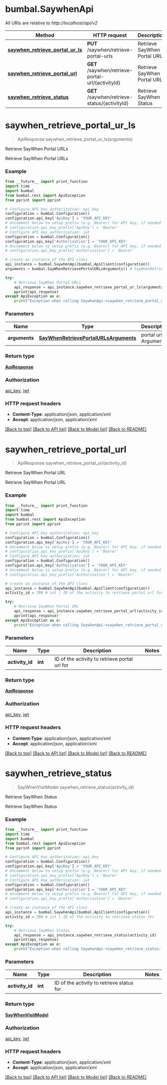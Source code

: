 # bumbal.SaywhenApi

All URIs are relative to *http://localhost/api/v2*

Method | HTTP request | Description
------------- | ------------- | -------------
[**saywhen_retrieve_portal_ur_ls**](SaywhenApi.md#saywhen_retrieve_portal_ur_ls) | **PUT** /saywhen/retrieve-portal-urls | Retrieve SayWhen Portal URLs
[**saywhen_retrieve_portal_url**](SaywhenApi.md#saywhen_retrieve_portal_url) | **GET** /saywhen/retrieve-portal-url/{activityId} | Retrieve SayWhen Portal URL
[**saywhen_retrieve_status**](SaywhenApi.md#saywhen_retrieve_status) | **GET** /saywhen/retrieve-status/{activityId} | Retrieve SayWhen Status


# **saywhen_retrieve_portal_ur_ls**
> ApiResponse saywhen_retrieve_portal_ur_ls(arguments)

Retrieve SayWhen Portal URLs

Retrieve SayWhen Portal URLs

### Example
```python
from __future__ import print_function
import time
import bumbal
from bumbal.rest import ApiException
from pprint import pprint

# Configure API key authorization: api_key
configuration = bumbal.Configuration()
configuration.api_key['ApiKey'] = 'YOUR_API_KEY'
# Uncomment below to setup prefix (e.g. Bearer) for API key, if needed
# configuration.api_key_prefix['ApiKey'] = 'Bearer'
# Configure API key authorization: jwt
configuration = bumbal.Configuration()
configuration.api_key['Authorization'] = 'YOUR_API_KEY'
# Uncomment below to setup prefix (e.g. Bearer) for API key, if needed
# configuration.api_key_prefix['Authorization'] = 'Bearer'

# create an instance of the API class
api_instance = bumbal.SaywhenApi(bumbal.ApiClient(configuration))
arguments = bumbal.SayWhenRetrievePortalURLsArguments() # SayWhenRetrievePortalURLsArguments | portal urls Arguments

try:
    # Retrieve SayWhen Portal URLs
    api_response = api_instance.saywhen_retrieve_portal_ur_ls(arguments)
    pprint(api_response)
except ApiException as e:
    print("Exception when calling SaywhenApi->saywhen_retrieve_portal_ur_ls: %s\n" % e)
```

### Parameters

Name | Type | Description  | Notes
------------- | ------------- | ------------- | -------------
 **arguments** | [**SayWhenRetrievePortalURLsArguments**](SayWhenRetrievePortalURLsArguments.md)| portal urls Arguments | 

### Return type

[**ApiResponse**](ApiResponse.md)

### Authorization

[api_key](../README.md#api_key), [jwt](../README.md#jwt)

### HTTP request headers

 - **Content-Type**: application/json, application/xml
 - **Accept**: application/json, application/xml

[[Back to top]](#) [[Back to API list]](../README.md#documentation-for-api-endpoints) [[Back to Model list]](../README.md#documentation-for-models) [[Back to README]](../README.md)

# **saywhen_retrieve_portal_url**
> ApiResponse saywhen_retrieve_portal_url(activity_id)

Retrieve SayWhen Portal URL

Retrieve SayWhen Portal URL

### Example
```python
from __future__ import print_function
import time
import bumbal
from bumbal.rest import ApiException
from pprint import pprint

# Configure API key authorization: api_key
configuration = bumbal.Configuration()
configuration.api_key['ApiKey'] = 'YOUR_API_KEY'
# Uncomment below to setup prefix (e.g. Bearer) for API key, if needed
# configuration.api_key_prefix['ApiKey'] = 'Bearer'
# Configure API key authorization: jwt
configuration = bumbal.Configuration()
configuration.api_key['Authorization'] = 'YOUR_API_KEY'
# Uncomment below to setup prefix (e.g. Bearer) for API key, if needed
# configuration.api_key_prefix['Authorization'] = 'Bearer'

# create an instance of the API class
api_instance = bumbal.SaywhenApi(bumbal.ApiClient(configuration))
activity_id = 789 # int | ID of the activity to retrieve portal url for

try:
    # Retrieve SayWhen Portal URL
    api_response = api_instance.saywhen_retrieve_portal_url(activity_id)
    pprint(api_response)
except ApiException as e:
    print("Exception when calling SaywhenApi->saywhen_retrieve_portal_url: %s\n" % e)
```

### Parameters

Name | Type | Description  | Notes
------------- | ------------- | ------------- | -------------
 **activity_id** | **int**| ID of the activity to retrieve portal url for | 

### Return type

[**ApiResponse**](ApiResponse.md)

### Authorization

[api_key](../README.md#api_key), [jwt](../README.md#jwt)

### HTTP request headers

 - **Content-Type**: application/json, application/xml
 - **Accept**: application/json, application/xml

[[Back to top]](#) [[Back to API list]](../README.md#documentation-for-api-endpoints) [[Back to Model list]](../README.md#documentation-for-models) [[Back to README]](../README.md)

# **saywhen_retrieve_status**
> SayWhenVisitModel saywhen_retrieve_status(activity_id)

Retrieve SayWhen Status

Retrieve SayWhen Status

### Example
```python
from __future__ import print_function
import time
import bumbal
from bumbal.rest import ApiException
from pprint import pprint

# Configure API key authorization: api_key
configuration = bumbal.Configuration()
configuration.api_key['ApiKey'] = 'YOUR_API_KEY'
# Uncomment below to setup prefix (e.g. Bearer) for API key, if needed
# configuration.api_key_prefix['ApiKey'] = 'Bearer'
# Configure API key authorization: jwt
configuration = bumbal.Configuration()
configuration.api_key['Authorization'] = 'YOUR_API_KEY'
# Uncomment below to setup prefix (e.g. Bearer) for API key, if needed
# configuration.api_key_prefix['Authorization'] = 'Bearer'

# create an instance of the API class
api_instance = bumbal.SaywhenApi(bumbal.ApiClient(configuration))
activity_id = 789 # int | ID of the activity to retrieve status for

try:
    # Retrieve SayWhen Status
    api_response = api_instance.saywhen_retrieve_status(activity_id)
    pprint(api_response)
except ApiException as e:
    print("Exception when calling SaywhenApi->saywhen_retrieve_status: %s\n" % e)
```

### Parameters

Name | Type | Description  | Notes
------------- | ------------- | ------------- | -------------
 **activity_id** | **int**| ID of the activity to retrieve status for | 

### Return type

[**SayWhenVisitModel**](SayWhenVisitModel.md)

### Authorization

[api_key](../README.md#api_key), [jwt](../README.md#jwt)

### HTTP request headers

 - **Content-Type**: application/json, application/xml
 - **Accept**: application/json, application/xml

[[Back to top]](#) [[Back to API list]](../README.md#documentation-for-api-endpoints) [[Back to Model list]](../README.md#documentation-for-models) [[Back to README]](../README.md)

